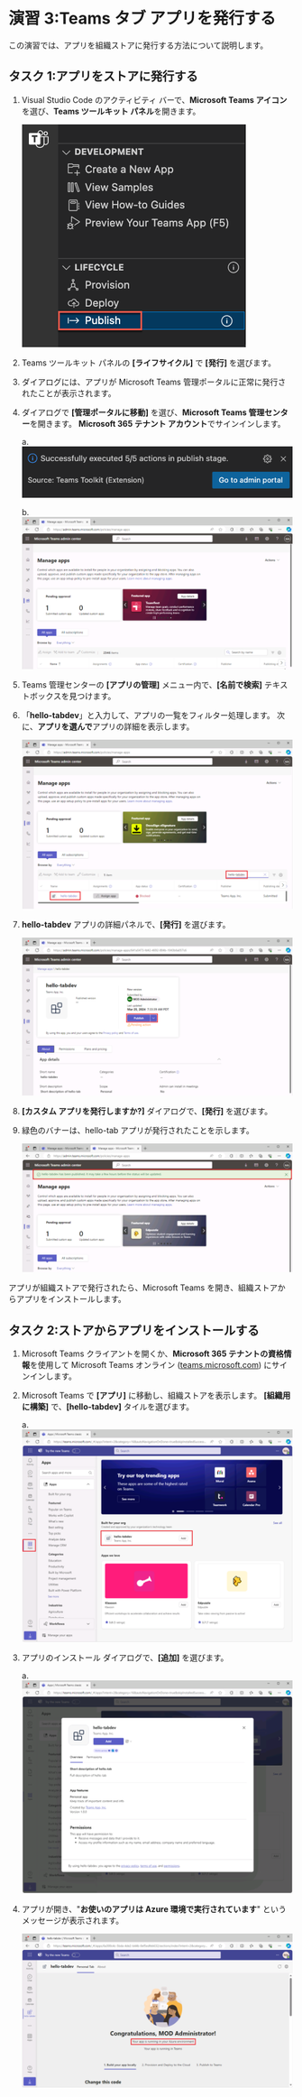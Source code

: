 # 演習 3:Teams タブ アプリを発行する

この演習では、アプリを組織ストアに発行する方法について説明します。

## タスク 1:アプリをストアに発行する

1. Visual Studio Code のアクティビティ バーで、**Microsoft Teams アイコン**を選び、**Teams ツールキット パネル**を開きます。

    ![Teams ツールキット パネルが開き、[Teams への発行] オプションが強調表示されているスクリーンショット。](../../media/publish-to-teams.png)

1. Teams ツールキット パネルの **[ライフサイクル]** で **[発行]** を選びます。

1. ダイアログには、アプリが Microsoft Teams 管理ポータルに正常に発行されたことが表示されます。

1. ダイアログで **[管理ポータルに移動]** を選び、**Microsoft Teams 管理センター**を開きます。  **Microsoft 365 テナント アカウント**でサインインします。

    a. ![アプリが組織ストアに発行されたときのトースト メッセージのスクリーンショット。](../../media/published-successfully.png)

    b. ![Teams 管理センターのスクリーンショット。](../../media/admin-portal.png)

1. Teams 管理センターの **[アプリの管理]** メニュー内で、**[名前で検索]** テキストボックスを見つけます。 
1. 「**hello-tabdev**」と入力して、アプリの一覧をフィルター処理します。 次に、**アプリを選んで**アプリの詳細を表示します。

    ![Teams 管理センターのアプリの検索を示すスクリーンショット。](../../media/search-app-dev-portal.png)

1. **hello-tabdev** アプリの詳細パネルで、**[発行]** を選びます。

    ![Teams 管理センターでアプリを発行するスクリーンショット。](../../media/admin-publish-app.png)

1. **[カスタム アプリを発行しますか?]** ダイアログで、**[発行]** を選びます。

1. 緑色のバナーは、hello-tab アプリが発行されたことを示します。

    ![Teams 管理センターにある発行済みアプリの緑色のバナーを示すスクリーンショット。](../../media/publish-status.png)

アプリが組織ストアで発行されたら、Microsoft Teams を開き、組織ストアからアプリをインストールします。

## タスク 2:ストアからアプリをインストールする

1. Microsoft Teams クライアントを開くか、**Microsoft 365 テナントの資格情報**を使用して Microsoft Teams オンライン ([teams.microsoft.com](teams.microsoft.com)) にサインインします。
2. Microsoft Teams で **[アプリ]** に移動し、組織ストアを表示します。 **[組織用に構築]** で、**[hello-tabdev]** タイルを選びます。

    a. ![hello-tab アプリが強調表示されている組織ストアのスクリーンショット。](../../media/org-store.png)

3. アプリのインストール ダイアログで、**[追加]** を選びます。

    a. ![Microsoft Teams でのアプリの追加を示すスクリーンショット。](../../media/add-app.png)

4. アプリが開き、"**お使いのアプリは Azure 環境で実行されています**" というメッセージが表示されます。

    ![Microsoft Teams で実行されているアプリのスクリーンショット。](../../media/app-running-in-azure.png)
